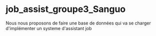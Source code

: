 # job_assist_groupe3_Sanguo

Nous nous proposons de faire une base de données qui va se charger
d'implémenter un systeme d'assistant job

